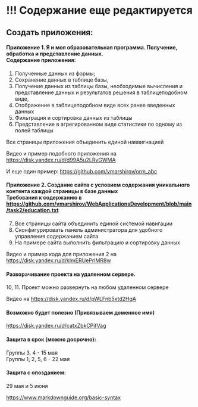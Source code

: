 # !!! Содержание еще редактируется
## Создать приложения:

#### Приложение 1. Я и моя образовательная программа. Получение, обработка и представление данных. <br>Содержание приложения: 
1. Полученные данных из формы; 
2. Cохранение данных в таблице базы, 
3. Получение данных из таблицы базы,   необходимые вычисления и представление данных  и результатов решения в таблицеподобном виде,
4. Отображение в таблицеподобном виде всех ранее введенных данных 
5. Фильтрация и сортировка данных из таблицы
6. Представление в агрегированном виде статистики  по одному из полей таблицы
 
Все страницы приложения объединить единой наввигнацией 

Видео и пример подобного приложения на  https://disk.yandex.ru/d/d99A5u2LRyGWMA

И еще один пример: https://github.com/vmarshirov/orm_abc


#### Приложение 2. Создание сайта с условием содержания  уникального контента каждой страницы в базе данных <br>Требования к содержанию в https://github.com/vmarshirov/WebApplicationsDevelopment/blob/main/task2/education.txt

7. Все страницы сайта объединить единой системой навигации
8. Сконфигурировать панель администратора для удобного управления содержанием сайта
9. На примере сайта выполнить фильтрацию и сортировку данных 

Видео и пример кода для приложения 2 на https://disk.yandex.ru/d/kImERUePrlMR8w

#### Разворачивание проекта на удаленном сервере.

10, 11. Проект можно развернуть на любом удаленном сервере

Видео на https://disk.yandex.ru/d/pWLFnb5xtd2HqA 

#### Возможно будет полезно (Привязываем доменное имя)
https://disk.yandex.ru/d/catxZbkCPifVag

#### Защита в срок (можно досрочно):
Группы 3, 4 - 15 мая
<br>Группы 1, 2, 5, 6 - 22 мая
####  Защита  с опозданием:
29 мая и 5 июня
 
https://www.markdownguide.org/basic-syntax
